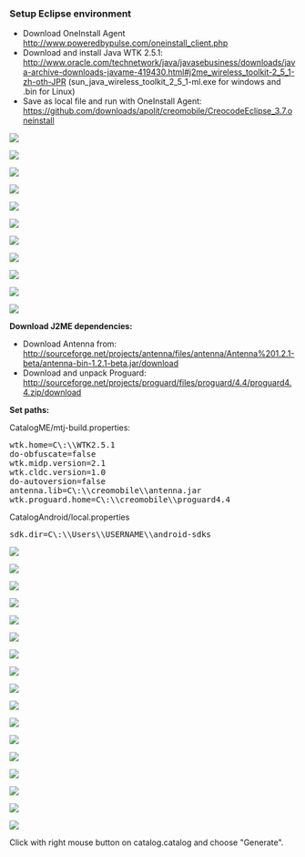 ### Setup Eclipse environment
* Download OneInstall Agent http://www.poweredbypulse.com/oneinstall_client.php
* Download and install Java WTK 2.5.1: http://www.oracle.com/technetwork/java/javasebusiness/downloads/java-archive-downloads-javame-419430.html#j2me_wireless_toolkit-2_5_1-zh-oth-JPR (sun_java_wireless_toolkit_2_5_1-ml.exe for windows and .bin for Linux)
* Save as local file and run with OneInstall Agent: https://github.com/downloads/apolit/creomobile/CreocodeEclipse_3.7.oneinstall

![](https://github.com/apolit/creomobile/raw/master/resources/screenshots/01_oneinstall_local.png)

![](https://github.com/apolit/creomobile/raw/master/resources/screenshots/02_oneinstall.png)

![](https://github.com/apolit/creomobile/raw/master/resources/screenshots/03_android_sdk_eclipse.png)

![](https://github.com/apolit/creomobile/raw/master/resources/screenshots/03_android_sdk_manager.png)

![](https://github.com/apolit/creomobile/raw/master/resources/screenshots/04_import_menu.png)

![](https://github.com/apolit/creomobile/raw/master/resources/screenshots/05_git_clone.png)

![](https://github.com/apolit/creomobile/raw/master/resources/screenshots/06_git_clone_2.png)

![](https://github.com/apolit/creomobile/raw/master/resources/screenshots/06_git_clone_readonly.png)

![](https://github.com/apolit/creomobile/raw/master/resources/screenshots/08_git_clone_select.png)

![](https://github.com/apolit/creomobile/raw/master/resources/screenshots/09_git_clone_projects.png)

![](https://github.com/apolit/creomobile/raw/master/resources/screenshots/10_wtk_install.png)

**Download J2ME dependencies:**

* Download Antenna from: http://sourceforge.net/projects/antenna/files/antenna/Antenna%201.2.1-beta/antenna-bin-1.2.1-beta.jar/download
* Download and unpack Proguard: http://sourceforge.net/projects/proguard/files/proguard/4.4/proguard4.4.zip/download


**Set paths:**

CatalogME/mtj-build.properties:
<pre>
wtk.home=C\:\\WTK2.5.1
do-obfuscate=false
wtk.midp.version=2.1
wtk.cldc.version=1.0
do-autoversion=false
antenna.lib=C\:\\creomobile\\antenna.jar
wtk.proguard.home=C\:\\creomobile\\proguard4.4
</pre>

CatalogAndroid/local.properties
<pre>
sdk.dir=C\:\\Users\\USERNAME\\android-sdks
</pre>

![](https://github.com/apolit/creomobile/raw/master/resources/screenshots/11_manage_select.png)

![](https://github.com/apolit/creomobile/raw/master/resources/screenshots/12_manage_colorphone.png)

![](https://github.com/apolit/creomobile/raw/master/resources/screenshots/13_manage_finish.png)

![](https://github.com/apolit/creomobile/raw/master/resources/screenshots/14_export_project.png)

![](https://github.com/apolit/creomobile/raw/master/resources/screenshots/15_export_filesystem.png)

![](https://github.com/apolit/creomobile/raw/master/resources/screenshots/16_export_select.png)

![](https://github.com/apolit/creomobile/raw/master/resources/screenshots/17_0_midletgenerator_run.png)

![](https://github.com/apolit/creomobile/raw/master/resources/screenshots/17_midletgenerator_runas.png)

![](https://github.com/apolit/creomobile/raw/master/resources/screenshots/18_working_sources.png)

![](https://github.com/apolit/creomobile/raw/master/resources/screenshots/19_plugins_addrequired.png)

![](https://github.com/apolit/creomobile/raw/master/resources/screenshots/20_midletgen_console.png)

![](https://github.com/apolit/creomobile/raw/master/resources/screenshots/21_0_new_project.png)

![](https://github.com/apolit/creomobile/raw/master/resources/screenshots/21_1_new_project2.png)

![](https://github.com/apolit/creomobile/raw/master/resources/screenshots/21_editor_runas.png)

![](https://github.com/apolit/creomobile/raw/master/resources/screenshots/22_new_catalog.png)

![](https://github.com/apolit/creomobile/raw/master/resources/screenshots/23_new_catalog_model.png)

![](https://github.com/apolit/creomobile/raw/master/resources/screenshots/24_example.png)

Click with right mouse button on catalog.catalog and choose "Generate".

